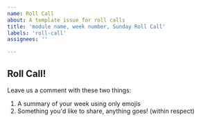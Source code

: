 ```yaml
---
name: Roll Call
about: A template issue for roll calls
title: 'module name, week number, Sunday Roll Call'
labels: 'roll-call'
assignees: ''

---
```


## Roll Call!

Leave us a comment with these two things:

1. A summary of your week using only emojis
1. Something you'd like to share, anything goes! (within respect)
